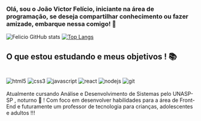### Olá, sou o João Victor Felício, iniciante na área de programação, se deseja compartilhar conhecimento ou fazer amizade, embarque nessa comigo! 👋
![Felicio GitHub stats](https://github-readme-stats.vercel.app/api?username=JVFelicio&show_icons=true&theme=tokyonight)
[![Top Langs](https://github-readme-stats.vercel.app/api/top-langs/?username=JVFelicio&langs_count=8&theme=tokyonight)](https://github.com/anuraghazra/github-readme-stats)

## O que estou estudando e meus objetivos ! 📚

<div style="display: inline_block"><br/>
    <img align="center" alt="html5" src="https://img.shields.io/badge/HTML5-E34F26?style=for-the-badge&logo=html5&logoColor=white">
    <img align="center" alt="css3" src="https://img.shields.io/badge/CSS3-1572B6?style=for-the-badge&logo=css3&logoColor=white">
    <img align="center" alt="javascript" src="https://img.shields.io/badge/JavaScript-F7DF1E?style=for-the-badge&logo=javascript&logoColor=black">
    <img align="center" alt="react" src="https://img.shields.io/badge/React-20232A?style=for-the-badge&logo=react&logoColor=61DAFB">
    <img align="center" alt="nodejs" src="https://img.shields.io/badge/Node.js-43853D?style=for-the-badge&logo=node.js&logoColor=white">
    <img align="center" alt="git" src="https://img.shields.io/badge/GIT-E44C30?style=for-the-badge&logo=git&logoColor=white">
<div/><br/>
Atualmente cursando Análise e Desenvolvimento de Sistemas pelo UNASP-SP , noturno 🌙 ! Com foco em desenvolver habilidades para a área de Front-End e futuramente um professor de tecnologia para crianças, adolescentes e adultos !!!
